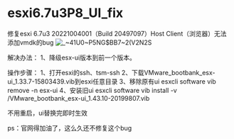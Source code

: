 # esxi6.7u3P8_UI_fix

修复esxi 6.7u3 20221004001（Build 20497097）Host Client（浏览器）无法添加vmdk的bug
![_~41U0~P5NG$BB7~2(V2N2S](https://github.com/tujj99/esxi6.7u3P8_UI_fix/assets/53027340/808ce53e-0ba7-485b-b470-4647161a8b27)

解决办法：
1、降级esx-ui版本到前一个版本。

操作步骤：
1、打开esxi的ssh、tsm-ssh
2、下载VMware_bootbank_esx-ui_1.33.7-15803439.vib到esxi任意目录
3、移除原有ui
esxcli software vib remove -n esx-ui
4、安装旧ui
esxcli software vib install -v /VMware_bootbank_esx-ui_1.43.10-20199807.vib

不用重启，ui替换完即时生效

ps：官网得加油了，这么久还不修复这个bug
